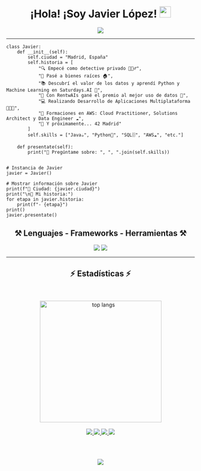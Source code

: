 <h1 align="center">
¡Hola! ¡Soy Javier López!
  <img src="https://media.giphy.com/media/hvRJCLFzcasrR4ia7z/giphy.gif" width="30"></h1> 
  
<p align="center">
  <a href="https://github.com/aadrii09/readme-typing-svg"><img src="https://readme-typing-svg.herokuapp.com?lines=Estudiante+de+Desarrollo;Software+Developer;Data+Engineer;%20AI%20|%20ML%20;Creativo;Siempre%20aprendiendo%20&center=true&width=380&height=45"></a>
</p>

<hr>

```
class Javier:
    def __init__(self):
        self.ciudad = "Madrid, España"
        self.historia = [
            "🔍 Empecé como detective privado 🕵🏻‍♂️",
            "🏡 Pasé a bienes raíces 🏠",
            "📚 Descubrí el valor de los datos y aprendí Python y Machine Learning en Saturdays.AI 🧠",
            "🐥 Con RentwAIs gané el premio al mejor uso de datos 🐍",
            "💻 Realizando Desarrollo de Aplicaciones Multiplataforma 👨🏻‍💻",
            "🔄 Formaciones en AWS: Cloud Practitioner, Solutions Architect y Data Engineer ☁️",
            "🚀 Y próximamente... 42 Madrid"
        ]
        self.skills = ["Java☕️", "Python🐍", "SQL🗄", "AWS☁️", "etc."]

    def presentate(self):
        print("💬 Pregúntame sobre: ", ", ".join(self.skills))


# Instancia de Javier
javier = Javier()

# Mostrar información sobre Javier
print(f"📍 Ciudad: {javier.ciudad}")
print("\n📜 Mi historia:")
for etapa in javier.historia:
    print(f"- {etapa}")
print()
javier.presentate()
```


<h2 align="center">⚒️ Lenguajes - Frameworks - Herramientas ⚒️</h2>
<div align="center">
    <img src="https://skillicons.dev/icons?i=html,css,js,python,java,c,vscode,github,git" />
    <img src="https://skillicons.dev/icons?i=vim,mysql,aws,linux,bash" /><br>
</div>

<hr/>

<h2 align="center">⚡ Estadísticas ⚡</h2>

<br>

<div align=center>
 <div align="center">
  <br/>
  <img width=325 align="center" src="https://github-readme-stats.vercel.app/api/top-langs/?username=javilopercoder&hide=HTML&langs_count=8&layout=compact&theme=react&border_radius=10&size_weight=0.5&count_weight=0.5&exclude_repo=github-readme-stats" alt="top langs" />
</div>

<br/>

<div align="center"> 
   
  <a href="mailto:javilopercoder@gmail.com">
    <img src="https://img.shields.io/badge/Gmail-333333?style=for-the-badge&logo=gmail&logoColor=red" />
  </a>
  <a href="https://www.linkedin.com/in/javiloper">
    <img src="https://img.shields.io/badge/LinkedIn-0077B5?style=for-the-badge&logo=linkedin&logoColor=white" target="_blank" />
  </a>
  <a href="" target="_blank">
     <img src="https://img.shields.io/badge/Portfolio-FF5722?style=for-the-badge&logo=todoist&logoColor=white" target="_blank" /> 
  </a>
  <a href="https://www.credly.com/users/javilopercoder/" target="_blank">
    <img src="https://img.shields.io/badge/-Credly-FF6B00?style=for-the-badge&logo=credly&logoColor=white" />
  </a>
  
  <br/><br/>

  [![](https://visitcount.itsvg.in/api?id=javilopercoder&icon=2&color=12)](https://visitcount.itsvg.in)
</div>
